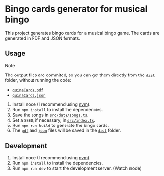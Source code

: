 # Bingo cards generator for musical bingo

This project generates bingo cards for a musical bingo game. The cards are generated in PDF and JSON formats.

## Usage

> [!NOTE]
> The output files are commited, so you can get them directly from the [`dist`](./dist) folder, without running the code:
>
> - [`quinaCards.pdf`](./dist/quinaCards.pdf)
> - [`quinaCards.json`](./dist/quinaCards.json)

1. Install node (I recommend using [nvm](https://github.com/nvm-sh/nvm)).
1. Run `npm install` to install the dependencies.
1. Save the songs in [`src/data/songs.ts`](./src/data/songs.ts).
1. Set a `SEED`, if necessary, in [`src/index.ts`](./src/index.ts).
1. Run `npm run build` to generate the bingo cards.
1. The [`pdf`](./dist/quinaCards.pdf) and [`json`](./dist/quinaCards.json) files will be saved in the [`dist`](./dist) folder.

## Development

1. Install node (I recommend using [nvm](https://github.com/nvm-sh/nvm)).
1. Run `npm install` to install the dependencies.
1. Run `npm run dev` to start the development server. (Watch mode)
